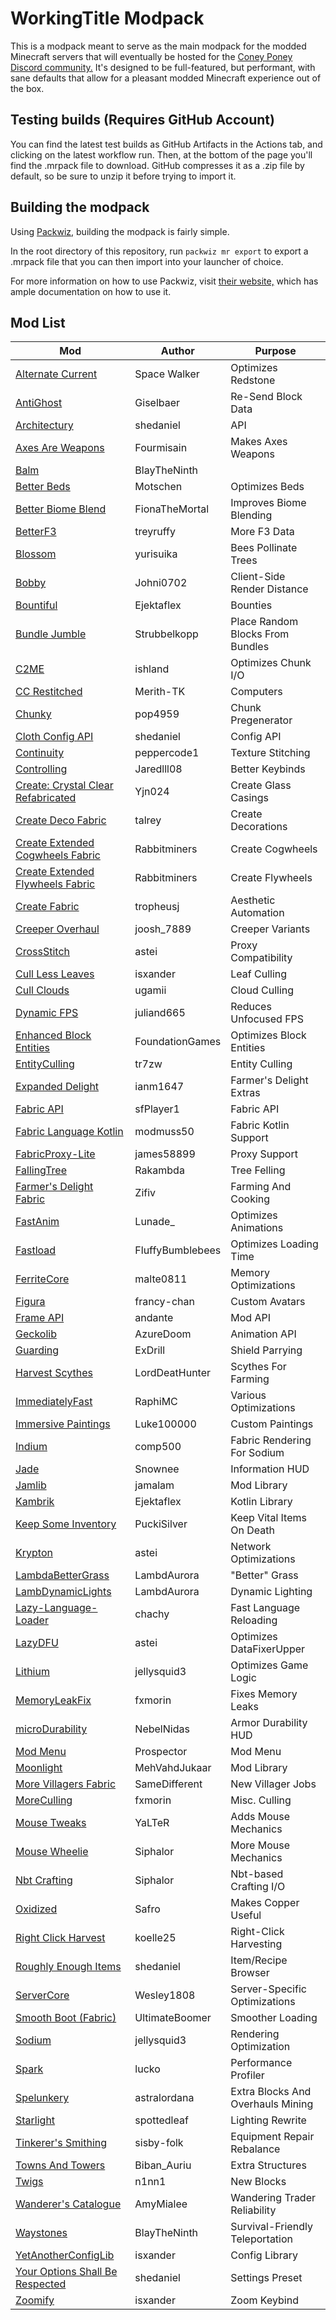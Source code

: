 # WorkingTitle Modpack

This is a modpack meant to serve as the main modpack for the modded Minecraft servers that will eventually be hosted for the [Coney Poney Discord community.](https://discord.gg/D4z7AHwWqD)
It's designed to be full-featured, but performant, with sane defaults that allow for a pleasant modded Minecraft experience out of the box.

## Testing builds (Requires GitHub Account)

You can find the latest test builds as GitHub Artifacts in the Actions tab, and clicking on the latest workflow run. Then, at the bottom of the page you'll find the .mrpack file to download. GitHub compresses it as a .zip file by default, so be sure to unzip it before trying to import it.

## Building the modpack

Using [Packwiz,](https://github.com/packwiz/packwiz) building the modpack is fairly simple.

In the root directory of this repository, run `packwiz mr export` to export a .mrpack file that you can then import into your launcher of choice.

For more information on how to use Packwiz, visit [their website,](https://packwiz.infra.link/) which has ample documentation on how to use it.

## Mod List

| Mod | Author | Purpose |
| --- | ------ | ------- |
| [Alternate Current](https://modrinth.com/mod/alternate-current) | Space Walker | Optimizes Redstone |
| [AntiGhost](https://modrinth.com/mod/antighost) | Giselbaer | Re-Send Block Data |
| [Architectury](https://modrinth.com/mod/architectury-api) | shedaniel | API |
| [Axes Are Weapons](https://modrinth.com/mod/axes-are-weapons) | Fourmisain | Makes Axes Weapons |
| [Balm](https://modrinth.com/mod/balm) | BlayTheNinth | 
| [Better Beds](https://modrinth.com/mod/better-beds) | Motschen | Optimizes Beds |
| [Better Biome Blend](https://modrinth.com/mod/better-biome-blend) | FionaTheMortal | Improves Biome Blending |
| [BetterF3](https://modrinth.com/mod/betterf3) | treyruffy | More F3 Data |
| [Blossom](https://modrinth.com/mod/blossom) | yurisuika | Bees Pollinate Trees |
| [Bobby](https://modrinth.com/mod/bobby) | Johni0702 | Client-Side Render Distance |
| [Bountiful](https://www.curseforge.com/minecraft/mc-mods/bountiful-fabric) | Ejektaflex | Bounties |
| [Bundle Jumble](https://modrinth.com/mod/bundle-jumble) | Strubbelkopp | Place Random Blocks From Bundles |
| [C2ME](https://modrinth.com/mod/c2me-fabric) | ishland | Optimizes Chunk I/O |
| [CC Restitched](https://modrinth.com/mod/cc-restitched) | Merith-TK | Computers |
| [Chunky](https://modrinth.com/plugin/chunky) | pop4959 | Chunk Pregenerator |
| [Cloth Config API](https://modrinth.com/mod/cloth-config) | shedaniel | Config API |
| [Continuity](https://modrinth.com/mod/continuity) | peppercode1 | Texture Stitching |
| [Controlling](https://www.curseforge.com/minecraft/mc-mods/controlling) | Jaredlll08 | Better Keybinds |
| [Create: Crystal Clear Refabricated](https://modrinth.com/mod/create-crystal-clear-fabric) | Yjn024 | Create Glass Casings |
| [Create Deco Fabric](https://www.curseforge.com/minecraft/mc-mods/create-deco-fabric) | talrey | Create Decorations |
| [Create Extended Cogwheels Fabric](https://www.curseforge.com/minecraft/mc-mods/create-extended-cogwheels-fabric) | Rabbitminers | Create Cogwheels |
| [Create Extended Flywheels Fabric](https://www.curseforge.com/minecraft/mc-mods/create-extended-flywheels-fabric) | Rabbitminers | Create Flywheels |
| [Create Fabric](https://modrinth.com/mod/create-fabric) | tropheusj | Aesthetic Automation |
| [Creeper Overhaul](https://www.curseforge.com/minecraft/mc-mods/creeper-overhaul) | joosh_7889 | Creeper Variants |
| [CrossStitch](https://modrinth.com/mod/crossstitch) | astei | Proxy Compatibility |
| [Cull Less Leaves](https://modrinth.com/mod/cull-less-leaves) | isxander | Leaf Culling |
| [Cull Clouds](https://modrinth.com/mod/cullclouds) | ugamii | Cloud Culling |
| [Dynamic FPS](https://modrinth.com/mod/dynamic-fps) | juliand665 | Reduces Unfocused FPS |
| [Enhanced Block Entities](https://modrinth.com/mod/ebe) | FoundationGames | Optimizes Block Entities |
| [EntityCulling](https://modrinth.com/mod/entityculling) | tr7zw | Entity Culling |
| [Expanded Delight](https://modrinth.com/mod/expanded-delight) | ianm1647 | Farmer's Delight Extras |
| [Fabric API](https://modrinth.com/mod/fabric-api) | sfPlayer1 | Fabric API |
| [Fabric Language Kotlin](https://modrinth.com/mod/fabric-language-kotlin) | modmuss50 | Fabric Kotlin Support |
| [FabricProxy-Lite](https://modrinth.com/mod/fabricproxy-lite) | james58899 | Proxy Support |
| [FallingTree](https://modrinth.com/mod/fallingtree) | Rakambda | Tree Felling |
| [Farmer's Delight Fabric](https://modrinth.com/mod/farmers-delight-fabric) | Zifiv | Farming And Cooking |
| [FastAnim](https://modrinth.com/mod/fastanim) | Lunade_ | Optimizes Animations |
| [Fastload](https://modrinth.com/mod/fastload) | FluffyBumblebees | Optimizes Loading Time |
| [FerriteCore](https://modrinth.com/mod/ferrite-core) | malte0811 | Memory Optimizations |
| [Figura](https://modrinth.com/mod/figura) | francy-chan | Custom Avatars |
| [Frame API](https://modrinth.com/mod/frame-api) | andante | Mod API |
| [Geckolib](https://modrinth.com/mod/geckolib) | AzureDoom | Animation API |
| [Guarding](https://modrinth.com/mod/guarding) | ExDrill | Shield Parrying |
| [Harvest Scythes](https://modrinth.com/mod/harvest-scythes) | LordDeatHunter | Scythes For Farming |
| [ImmediatelyFast](https://modrinth.com/mod/immediatelyfast) | RaphiMC | Various Optimizations |
| [Immersive Paintings](https://modrinth.com/mod/immersive-paintings) | Luke100000 | Custom Paintings |
| [Indium](https://modrinth.com/mod/indium) | comp500 | Fabric Rendering For Sodium |
| [Jade](https://modrinth.com/mod/jade) | Snownee | Information HUD |
| [Jamlib](https://modrinth.com/mod/jamlib) | jamalam | Mod Library |
| [Kambrik](https://www.curseforge.com/minecraft/mc-mods/kambrik) | Ejektaflex | Kotlin Library |
| [Keep Some Inventory](https://modrinth.com/datapack/keep-some-inventory) | PuckiSilver | Keep Vital Items On Death |
| [Krypton](https://modrinth.com/mod/krypton) | astei | Network Optimizations |
| [LambdaBetterGrass](https://modrinth.com/mod/lambdabettergrass) | LambdAurora | "Better" Grass |
| [LambDynamicLights](https://modrinth.com/mod/lambdynamiclights) | LambdAurora | Dynamic Lighting |
| [Lazy-Language-Loader](https://modrinth.com/mod/lazy-language-loader) | chachy | Fast Language Reloading |
| [LazyDFU](https://modrinth.com/mod/lazydfu) | astei | Optimizes DataFixerUpper |
| [Lithium](https://modrinth.com/mod/lithium) | jellysquid3 | Optimizes Game Logic |
| [MemoryLeakFix](https://modrinth.com/mod/memoryleakfix) | fxmorin | Fixes Memory Leaks |
| [microDurability](https://modrinth.com/mod/microdurability) | NebelNidas | Armor Durability HUD |
| [Mod Menu](https://modrinth.com/mod/modmenu) | Prospector | Mod Menu |
| [Moonlight](https://modrinth.com/mod/moonlight) | MehVahdJukaar | Mod Library |
| [More Villagers Fabric](https://www.curseforge.com/minecraft/mc-mods/more-villagers-fabric) | SameDifferent | New Villager Jobs |
| [MoreCulling](https://modrinth.com/mod/moreculling) | fxmorin | Misc. Culling |
| [Mouse Tweaks](https://modrinth.com/mod/mouse-tweaks) | YaLTeR | Adds Mouse Mechanics |
| [Mouse Wheelie](https://modrinth.com/mod/mouse-wheelie) | Siphalor | More Mouse Mechanics |
| [Nbt Crafting](https://modrinth.com/mod/nbt-crafting) | Siphalor | Nbt-based Crafting I/O |
| [Oxidized](https://modrinth.com/mod/oxidized) | Safro | Makes Copper Useful |
| [Right Click Harvest](https://modrinth.com/mod/right-click-harvest) | koelle25 | Right-Click Harvesting |
| [Roughly Enough Items](https://modrinth.com/mod/roughly-enough-items) | shedaniel | Item/Recipe Browser |
| [ServerCore](https://modrinth.com/mod/servercore) | Wesley1808 | Server-Specific Optimizations |
| [Smooth Boot (Fabric)](https://modrinth.com/mod/smoothboot-fabric) | UltimateBoomer | Smoother Loading |
| [Sodium](https://modrinth.com/mod/sodium) | jellysquid3 | Rendering Optimization |
| [Spark](https://modrinth.com/mod/spark) | lucko | Performance Profiler |
| [Spelunkery](https://modrinth.com/mod/spelunkery) | astralordana | Extra Blocks And Overhauls Mining |
| [Starlight](https://modrinth.com/mod/starlight) | spottedleaf | Lighting Rewrite |
| [Tinkerer's Smithing](https://modrinth.com/mod/tinkerers-smithing) | sisby-folk | Equipment Repair Rebalance |
| [Towns And Towers](https://modrinth.com/mod/towns-and-towers) | Biban_Auriu | Extra Structures |
| [Twigs](https://modrinth.com/mod/twigs) | n1nn1 | New Blocks |
| [Wanderer's Catalogue](https://modrinth.com/mod/wanderers-catalogue) | AmyMialee | Wandering Trader Reliability |
| [Waystones](https://modrinth.com/mod/waystones) | BlayTheNinth | Survival-Friendly Teleportation |
| [YetAnotherConfigLib](https://modrinth.com/mod/yacl) | isxander | Config Library |
| [Your Options Shall Be Respected](https://modrinth.com/mod/yosbr) | shedaniel | Settings Preset |
| [Zoomify](https://modrinth.com/mod/zoomify) | isxander | Zoom Keybind |
